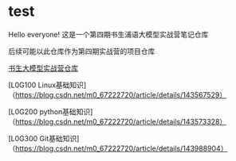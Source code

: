 # test
Hello everyone!
这是一个第四期书生浦语大模型实战营笔记仓库

后续可能以此仓库作为第四期实战营的项目仓库

[书生大模型实战营仓库](https://github.com/InternLM/Tutorial)

[L0G100 Linux基础知识]（https://blog.csdn.net/m0_67222720/article/details/143567529）

[L0G200 python基础知识]（https://blog.csdn.net/m0_67222720/article/details/143573328）

[L0G300 Git基础知识] （https://blog.csdn.net/m0_67222720/article/details/143988904）
